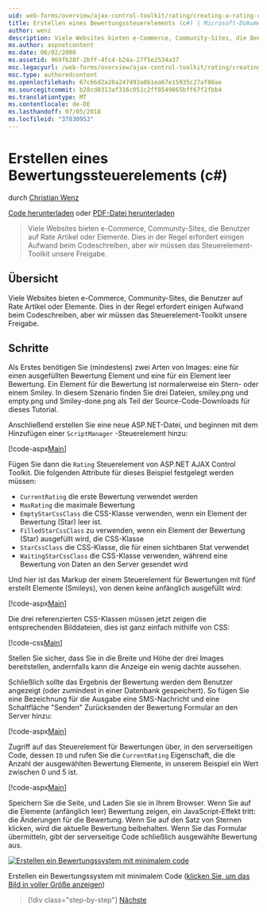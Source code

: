 ```yaml
---
uid: web-forms/overview/ajax-control-toolkit/rating/creating-a-rating-control-cs
title: Erstellen eines Bewertungssteuerelements (c#) | Microsoft-Dokumentation
author: wenz
description: Viele Websites bieten e-Commerce, Community-Sites, die Benutzer auf Rate Artikel oder Elemente. Dies in der Regel erfordert einigen Aufwand beim Codeschreiben, aber wir haben die...
ms.author: aspnetcontent
ms.date: 06/02/2008
ms.assetid: 969fb28f-2bff-4fc4-b24a-27f5e2534a37
msc.legacyurl: /web-forms/overview/ajax-control-toolkit/rating/creating-a-rating-control-cs
msc.type: authoredcontent
ms.openlocfilehash: 67c66d2a28a247493a0b1ea67e15935c27af80ae
ms.sourcegitcommit: b28cd0313af316c051c2ff8549865bff67f2fbb4
ms.translationtype: MT
ms.contentlocale: de-DE
ms.lasthandoff: 07/05/2018
ms.locfileid: "37830953"
---
```

<a name="creating-a-rating-control-c"></a>Erstellen eines Bewertungssteuerelements (c#)
====================
durch [Christian Wenz](https://github.com/wenz)

[Code herunterladen](http://download.microsoft.com/download/9/3/f/93f8daea-bebd-4821-833b-95205389c7d0/rating0.cs.zip) oder [PDF-Datei herunterladen](http://download.microsoft.com/download/2/d/c/2dc10e34-6983-41d4-9c08-f78f5387d32b/rating0CS.pdf)

> Viele Websites bieten e-Commerce, Community-Sites, die Benutzer auf Rate Artikel oder Elemente. Dies in der Regel erfordert einigen Aufwand beim Codeschreiben, aber wir müssen das Steuerelement-Toolkit unsere Freigabe.


## <a name="overview"></a>Übersicht

Viele Websites bieten e-Commerce, Community-Sites, die Benutzer auf Rate Artikel oder Elemente. Dies in der Regel erfordert einigen Aufwand beim Codeschreiben, aber wir müssen das Steuerelement-Toolkit unsere Freigabe.

## <a name="steps"></a>Schritte

Als Erstes benötigen Sie (mindestens) zwei Arten von Images: eine für einen ausgefüllten Bewertung Element und eine für ein Element leer Bewertung. Ein Element für die Bewertung ist normalerweise ein Stern- oder einem Smiley. In diesem Szenario finden Sie drei Dateien, smiley.png und empty.png und Smiley-done.png als Teil der Source-Code-Downloads für dieses Tutorial.

Anschließend erstellen Sie eine neue ASP.NET-Datei, und beginnen mit dem Hinzufügen einer `ScriptManager` -Steuerelement hinzu:

[!code-aspx[Main](creating-a-rating-control-cs/samples/sample1.aspx)]

Fügen Sie dann die `Rating` Steuerelement von ASP.NET AJAX Control Toolkit. Die folgenden Attribute für dieses Beispiel festgelegt werden müssen:

- `CurrentRating` die erste Bewertung verwendet werden
- `MaxRating` die maximale Bewertung
- `EmptyStarCssClass` die CSS-Klasse verwenden, wenn ein Element der Bewertung (Star) leer ist.
- `FilledStarCssClass` zu verwenden, wenn ein Element der Bewertung (Star) ausgefüllt wird, die CSS-Klasse
- `StarCssClass` die CSS-Klasse, die für einen sichtbaren Stat verwendet
- `WaitingStarCssClass` die CSS-Klasse verwenden, während eine Bewertung von Daten an den Server gesendet wird

Und hier ist das Markup der einem Steuerelement für Bewertungen mit fünf erstellt Elemente (Smileys), von denen keine anfänglich ausgefüllt wird:

[!code-aspx[Main](creating-a-rating-control-cs/samples/sample2.aspx)]

Die drei referenzierten CSS-Klassen müssen jetzt zeigen die entsprechenden Bilddateien, dies ist ganz einfach mithilfe von CSS:

[!code-css[Main](creating-a-rating-control-cs/samples/sample3.css)]

Stellen Sie sicher, dass Sie in die Breite und Höhe der drei Images bereitstellen, andernfalls kann die Anzeige ein wenig dachte aussehen.

Schließlich sollte das Ergebnis der Bewertung werden dem Benutzer angezeigt (oder zumindest in einer Datenbank gespeichert). So fügen Sie eine Bezeichnung für die Ausgabe eine SMS-Nachricht und eine Schaltfläche "Senden" Zurücksenden der Bewertung Formular an den Server hinzu:

[!code-aspx[Main](creating-a-rating-control-cs/samples/sample4.aspx)]

Zugriff auf das Steuerelement für Bewertungen über, in den serverseitigen Code, dessen `ID` und rufen Sie die `CurrentRating` Eigenschaft, die die Anzahl der ausgewählten Bewertung Elemente, in unserem Beispiel ein Wert zwischen 0 und 5 ist.

[!code-aspx[Main](creating-a-rating-control-cs/samples/sample5.aspx)]

Speichern Sie die Seite, und Laden Sie sie in Ihrem Browser. Wenn Sie auf die Elemente (anfänglich leer) Bewertung zeigen, ein JavaScript-Effekt tritt: die Änderungen für die Bewertung. Wenn Sie auf den Satz von Sternen klicken, wird die aktuelle Bewertung beibehalten. Wenn Sie das Formular übermitteln, gibt der serverseitige Code schließlich ausgewählte Bewertung aus.


[![Erstellen ein Bewertungssystem mit minimalem code](creating-a-rating-control-cs/_static/image2.png)](creating-a-rating-control-cs/_static/image1.png)

Erstellen ein Bewertungssystem mit minimalem Code ([klicken Sie, um das Bild in voller Größe anzeigen](creating-a-rating-control-cs/_static/image3.png))

> [!div class="step-by-step"]
> [Nächste](creating-a-rating-control-vb.md)
